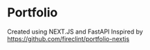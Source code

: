 # Portfolio
Created using NEXT.JS and FastAPI
Inspired by https://github.com/fireclint/portfolio-nextjs
